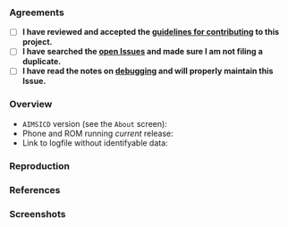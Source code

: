 <!-- Thank you for your feedback! Please add below details so that we can help you a bit faster. -->

### Agreements
<!-- Please check these boxes to ensure you've actually read and understood these important rules! -->

- [ ] **I have reviewed and accepted the [guidelines for contributing](https://github.com/CellularPrivacy/Android-IMSI-Catcher-Detector/blob/development/.github/CONTRIBUTING.md) to this project.**
- [ ] **I have searched the [open Issues](https://github.com/CellularPrivacy/Android-IMSI-Catcher-Detector/issues) and made sure I am not filing a duplicate.**
- [ ] **I have read the notes on [debugging](https://github.com/CellularPrivacy/Android-IMSI-Catcher-Detector/blob/development/.github/CONTRIBUTING.md#debugging) and will properly maintain this Issue.**

### Overview
<!-- Please add a short and easy to understand description of the Issue you've experienced here. -->

* `AIMSICD` version (see the `About` screen):
* Phone and ROM running *current* release:
* Link to logfile without identifyable data:

### Reproduction
<!-- Please tell us the detailed steps on how to reproduce your Issue here. -->

### References
<!-- If your Issue is related to any other existing Issues or pull requests, please link them here. -->

### Screenshots
<!-- If you experienced visual glitches, please add a screenshot without metadata here. -->
